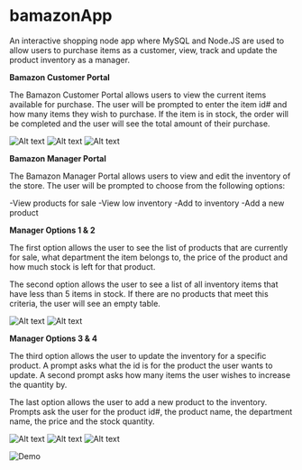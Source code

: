 # bamazonApp

An interactive shopping node app where MySQL and Node.JS are used to allow users to purchase items as a customer, view, track and update the product inventory as a manager. 

**Bamazon Customer Portal**

The Bamazon Customer Portal allows users to view the current items available for purchase. The user will be prompted to enter the item id# and how many items they wish to purchase. If the item is in stock, the order will be completed and the user will see the total amount of their purchase.

![Alt text](./images/customer-1.png)
![Alt text](./images/customer-3.png)
![Alt text](./images/customer-6.png)

**Bamazon Manager Portal**

The Bamazon Manager Portal allows users to view and edit the inventory of the store. The user will be prompted to choose from the following options:

-View products for sale
-View low inventory
-Add to inventory
-Add a new product


**Manager Options 1 & 2**

The first option allows the user to see the list of products that are currently for sale, what department the item belongs to, the price of the product and how much stock is left for that product.

The second option allows the user to see a list of all inventory items that have less than 5 items in stock. If there are no products that meet this criteria, the user will see an empty table.


![Alt text](./images/manager-2.png)
![Alt text](./images/manager-3.png)


**Manager Options 3 & 4**

The third option allows the user to update the inventory for a specific product. A prompt asks what the id is for the product the user wants to update. A second prompt asks how many items the user wishes to increase the quantity by.

The last option allows the user to add a new product to the inventory. Prompts ask the user for the product id#, the product name, the department name, the price and the stock quantity.


![Alt text](./images/manager-6.png)
![Alt text](./images/manager-7.png)
![Alt text](./images/manager-8.png)




![Demo]("https://media.giphy.com/media/nrAsOXhuVwGEo/giphy.gif")












